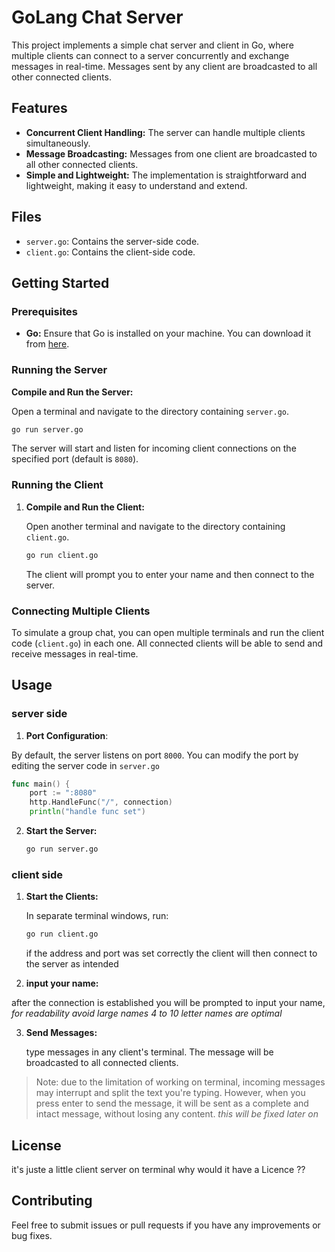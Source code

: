 # GoLang Chat Server

This project implements a simple chat server and client in Go, where multiple clients can connect to a server concurrently and exchange messages in real-time. Messages sent by any client are broadcasted to all other connected clients.

## Features

- **Concurrent Client Handling:** The server can handle multiple clients simultaneously.
- **Message Broadcasting:** Messages from one client are broadcasted to all other connected clients.
- **Simple and Lightweight:** The implementation is straightforward and lightweight, making it easy to understand and extend.

## Files

- `server.go`: Contains the server-side code.
- `client.go`: Contains the client-side code.

## Getting Started

### Prerequisites

- **Go:** Ensure that Go is installed on your machine. You can download it from [here](https://golang.org/dl/).

### Running the Server

 **Compile and Run the Server:**

   Open a terminal and navigate to the directory containing `server.go`.

   ```bash
   go run server.go
   ```

   The server will start and listen for incoming client connections on the specified port (default is `8080`).

### Running the Client

1. **Compile and Run the Client:**

   Open another terminal and navigate to the directory containing `client.go`.

   ```bash
   go run client.go
   ```

   The client will prompt you to enter your name and then connect to the server.

### Connecting Multiple Clients

To simulate a group chat, you can open multiple terminals and run the client code (`client.go`) in each one. All connected clients will be able to send and receive messages in real-time.

## Usage
### server side
1. **Port Configuration**:

By default, the server listens on port `8000`. You can modify the port by editing the server code in `server.go` 
```go
func main() {
	port := ":8080"
	http.HandleFunc("/", connection)
	println("handle func set")
```

2. **Start the Server:**

   ```bash
   go run server.go
   ```

### client side

1. **Start the Clients:**

   In separate terminal windows, run:

   ```bash
   go run client.go
   ```

   if the address and port was set correctly the client will then connect to the server as intended
2. **input your name:**
    
after the connection is established you will be prompted to input your name, 
*for readability avoid large names 4 to 10 letter names are optimal* 

3. **Send Messages:**

   type messages in any client's terminal. The message will be broadcasted to all connected clients.

> Note: due to the limitation of working on terminal, incoming messages may interrupt and split the text you're typing. However, when you press enter to send the message, it will be sent as a complete and intact message, without losing any content. *this will be fixed later on*

## License

it's juste a little client server on terminal why would it have a Licence ??

## Contributing

Feel free to submit issues or pull requests if you have any improvements or bug fixes.
